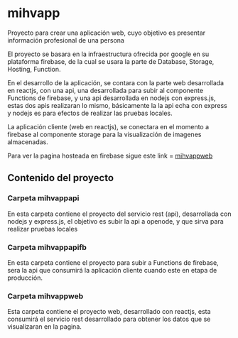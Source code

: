 # mihvapp
Proyecto para crear una aplicación web, cuyo objetivo es presentar información profesional de una persona

El proyecto se basara en la infraestructura ofrecida por google en su plataforma firebase, de la cual se usara la parte de Database, Storage, Hosting, Function.

En el desarrollo de la aplicación, se contara con la parte web desarrollada en reactjs, con una api, una desarrollada para subir al componente Functions de firebase, y una api desarrollada en nodejs con express.js, estas dos apis realizaran lo mismo, básicamente la la api echa con express y nodejs es para efectos de realizar las pruebas locales.

La aplicación cliente (web en reactjs), se conectara en el momento a firebase al componente storage para la visualización de imagenes almacenadas.

Para ver la pagina hosteada en firebase sigue este link = [mihvappweb](https://mihv-333.firebaseapp.com)

## Contenido del proyecto

### Carpeta mihvappapi

En esta carpeta contiene el proyecto del servicio rest (api), desarrollada con nodejs y express.js, el objetivo es subir la api a openode, y que sirva para realizar pruebas locales


### Carpeta mihvappapifb

En esta carpeta contiene el proyecto para subir a Functions de firebase, sera la api que consumirá la aplicación cliente cuando este en etapa de producción.


### Carpeta mihvappweb

Esta carpeta contiene el proyecto web, desarrollado con reactjs, esta consumirá el servicio rest desarrollado para obtener los datos que se visualizaran en la pagina.



